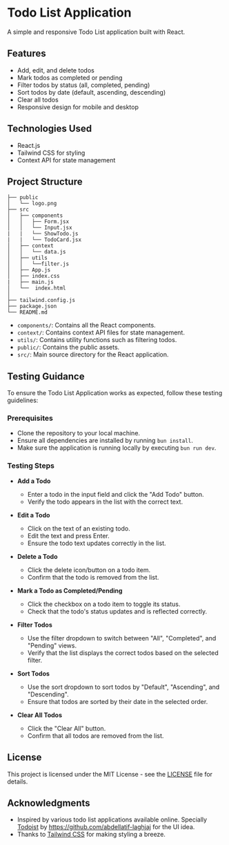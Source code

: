 # Todo List Application

A simple and responsive Todo List application built with React.

## Features

- Add, edit, and delete todos
- Mark todos as completed or pending
- Filter todos by status (all, completed, pending)
- Sort todos by date (default, ascending, descending)
- Clear all todos
- Responsive design for mobile and desktop

## Technologies Used

- React.js
- Tailwind CSS for styling
- Context API for state management

## Project Structure

```
├── public
│   └── logo.png
├── src
│   ├── components
│   │   ├── Form.jsx
│   │   └── Input.jsx
|   |   └── ShowTodo.js
|   |   └── TodoCard.jsx
│   ├── context
│   │   └── data.js
│   ├── utils
│   │   └──filter.js
│   ├── App.js
│   ├── index.css
|   ├── main.js
│   └──  index.html
│   
├── tailwind.config.js
├── package.json
└── README.md
```

- `components/`: Contains all the React components.
- `context/`: Contains context API files for state management.
- `utils/`: Contains utility functions such as filtering todos.
- `public/`: Contains the public assets.
- `src/`: Main source directory for the React application.

## Testing Guidance

To ensure the Todo List Application works as expected, follow these testing guidelines:

### Prerequisites

- Clone the repository to your local machine.
- Ensure all dependencies are installed by running `bun install`.
- Make sure the application is running locally by executing `bun run dev`.

### Testing Steps

- **Add a Todo**
  - Enter a todo in the input field and click the "Add Todo" button.
  - Verify the todo appears in the list with the correct text.

- **Edit a Todo**
  - Click on the text of an existing todo.
  - Edit the text and press Enter.
  - Ensure the todo text updates correctly in the list.

- **Delete a Todo**
  - Click the delete icon/button on a todo item.
  - Confirm that the todo is removed from the list.

- **Mark a Todo as Completed/Pending**
  - Click the checkbox on a todo item to toggle its status.
  - Check that the todo's status updates and is reflected correctly.

- **Filter Todos**
  - Use the filter dropdown to switch between "All", "Completed", and "Pending" views.
  - Verify that the list displays the correct todos based on the selected filter.

- **Sort Todos**
  - Use the sort dropdown to sort todos by "Default", "Ascending", and "Descending".
  - Ensure that todos are sorted by their date in the selected order.

- **Clear All Todos**
  - Click the "Clear All" button.
  - Confirm that all todos are removed from the list.

## License

This project is licensed under the MIT License - see the [LICENSE](LICENSE) file for details.

## Acknowledgments

- Inspired by various todo list applications available online. Specially [Todoist](https://todotify.vercel.app/)
by <https://github.com/abdellatif-laghjaj> for the UI idea.
- Thanks to [Tailwind CSS](https://tailwindcss.com/) for making styling a breeze.
